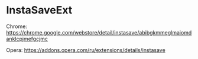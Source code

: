 # InstaSaveExt

Chrome:
https://chrome.google.com/webstore/detail/instasave/abibgkmmeglmaiomdanklcpjmefgcjmc

Opera:
https://addons.opera.com/ru/extensions/details/instasave
